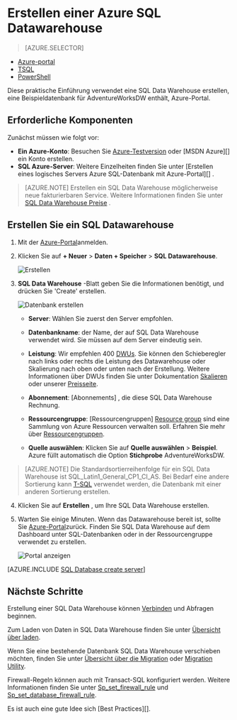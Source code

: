<properties
   pageTitle="Erstellen Sie ein SQL Data Warehouse in Azure-Portal | Microsoft Azure"
   description="Erstellen Sie ein Azure SQL Data Warehouse in Azure-portal"
   services="sql-data-warehouse"
   documentationCenter="NA"
   authors="barbkess"
   manager="jhubbard"
   editor=""
   tags="azure-sql-data-warehouse"/>

<tags
   ms.service="sql-data-warehouse"
   ms.devlang="NA"
   ms.topic="hero-article"
   ms.tgt_pltfrm="NA"
   ms.workload="data-services"
   ms.date="08/25/2016"
   ms.author="barbkess;lodipalm;sonyama"/>

# <a name="create-an-azure-sql-data-warehouse"></a>Erstellen einer Azure SQL Datawarehouse

> [AZURE.SELECTOR]
- [Azure-portal](sql-data-warehouse-get-started-provision.md)
- [TSQL](sql-data-warehouse-get-started-create-database-tsql.md)
- [PowerShell](sql-data-warehouse-get-started-provision-powershell.md)

Diese praktische Einführung verwendet eine SQL Data Warehouse erstellen, eine Beispieldatenbank für AdventureWorksDW enthält, Azure-Portal.


## <a name="prerequisites"></a>Erforderliche Komponenten

Zunächst müssen wie folgt vor:

- **Ein Azure-Konto**: Besuchen Sie [Azure-Testversion][] oder [MSDN Azure][] ein Konto erstellen.
- **SQL Azure-Server**: Weitere Einzelheiten finden Sie unter [Erstellen eines logisches Servers Azure SQL-Datenbank mit Azure-Portal][] .

> [AZURE.NOTE] Erstellen ein SQL Data Warehouse möglicherweise neue fakturierbaren Service.  Weitere Informationen finden Sie unter [SQL Data Warehouse Preise][] .

## <a name="create-a-sql-data-warehouse"></a>Erstellen Sie ein SQL Datawarehouse

1. Mit der [Azure-Portal](https://portal.azure.com)anmelden.

2. Klicken Sie auf **+ Neuer** > **Daten + Speicher** > **SQL Datawarehouse**.

    ![Erstellen](./media/sql-data-warehouse-get-started-provision/create-sample.gif)

3. **SQL Data Warehouse** -Blatt geben Sie die Informationen benötigt, und drücken Sie 'Create' erstellen.

    ![Datenbank erstellen](./media/sql-data-warehouse-get-started-provision/create-database.png)

    - **Server**: Wählen Sie zuerst den Server empfohlen.  

    - **Datenbankname**: der Name, der auf SQL Data Warehouse verwendet wird.  Sie müssen auf dem Server eindeutig sein.
    
    - **Leistung**: Wir empfehlen 400 [DWUs][DWU]. Sie können den Schieberegler nach links oder rechts die Leistung des Datawarehouse oder Skalierung nach oben oder unten nach der Erstellung.  Weitere Informationen über DWUs finden Sie unter Dokumentation [Skalieren](./sql-data-warehouse-manage-compute-overview.md) oder unserer [Preisseite][SQL Data Warehouse Preise]. 

    - **Abonnement**: [Abonnements] , die diese SQL Data Warehouse Rechnung.

    - **Ressourcengruppe**: [Ressourcengruppen] [ Resource group] sind eine Sammlung von Azure Ressourcen verwalten soll. Erfahren Sie mehr über [Ressourcengruppen](../azure-resource-manager/resource-group-overview.md).

    - **Quelle auswählen**: Klicken Sie auf **Quelle auswählen** > **Beispiel**. Azure füllt automatisch die Option **Stichprobe** AdventureWorksDW.

> [AZURE.NOTE] Die Standardsortierreihenfolge für ein SQL Data Warehouse ist SQL_Latin1_General_CP1_CI_AS. Bei Bedarf eine andere Sortierung kann [T-SQL][] verwendet werden, die Datenbank mit einer anderen Sortierung erstellen.

4. Klicken Sie auf **Erstellen** , um Ihre SQL Data Warehouse erstellen.

5. Warten Sie einige Minuten. Wenn das Datawarehouse bereit ist, sollte Sie [Azure-Portal](https://portal.azure.com)zurück. Finden Sie SQL Data Warehouse auf dem Dashboard unter SQL-Datenbanken oder in der Ressourcengruppe verwendet zu erstellen. 

    ![Portal anzeigen](./media/sql-data-warehouse-get-started-provision/database-portal-view.png)

[AZURE.INCLUDE [SQL Database create server](../../includes/sql-database-create-new-server-firewall-portal.md)] 

## <a name="next-steps"></a>Nächste Schritte

Erstellung einer SQL Data Warehouse können [Verbinden](./sql-data-warehouse-connect-overview.md) und Abfragen beginnen.

Zum Laden von Daten in SQL Data Warehouse finden Sie unter [Übersicht über laden](./sql-data-warehouse-overview-load.md).

Wenn Sie eine bestehende Datenbank SQL Data Warehouse verschieben möchten, finden Sie unter [Übersicht über die Migration](./sql-data-warehouse-overview-migrate.md) oder [Migration Utility](./sql-data-warehouse-migrate-migration-utility.md).

Firewall-Regeln können auch mit Transact-SQL konfiguriert werden. Weitere Informationen finden Sie unter [Sp_set_firewall_rule][] und [Sp_set_database_firewall_rule][].

Es ist auch eine gute Idee sich [Best Practices][].

<!--Article references-->
[Erstellen Sie einen logischen Server Azure SQL-Datenbank mit Azure-portal]: ../sql-database/sql-database-get-started.md#create-an-azure-sql-database-logical-server
[Create an Azure SQL Database logical server with PowerShell]: ../sql-database/sql-database-get-started-powershell.md#database-setup-create-a-resource-group-server-and-firewall-rule
[resource groups]: ../resource-group-template-deploy-portal.md
[Bewährte Methoden]: sql-data-warehouse-best-practices.md
[DWU]: sql-data-warehouse-overview-what-is.md#data-warehouse-units
[Abonnement]: ../azure-glossary-cloud-terminology.md#subscription
[resource group]: ../azure-glossary-cloud-terminology.md#resource-group
[T-SQL]: ./sql-data-warehouse-get-started-create-database-tsql.md
 
<!--MSDN references-->
[sp_set_firewall_rule]: https://msdn.microsoft.com/library/dn270017.aspx
[sp_set_database_firewall_rule]: https://msdn.microsoft.com/library/dn270010.aspx

<!--Other Web references-->
[SQL Data Warehouse Preise]: https://azure.microsoft.com/pricing/details/sql-data-warehouse/
[Azure-Testversion]: https://azure.microsoft.com/pricing/free-trial/?WT.mc_id=A261C142F
[MSDN Azure-Gutschriften]: https://azure.microsoft.com/pricing/member-offers/msdn-benefits-details/?WT.mc_id=A261C142F

